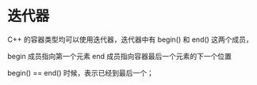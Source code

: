 # 迭代器

C++ 的容器类型均可以使用迭代器，迭代器中有 begin() 和 end() 这两个成员，

begin 成员指向第一个元素
end 成员指向容器最后一个元素的下一个位置

begin() == end() 时候，表示已经到最后一个；